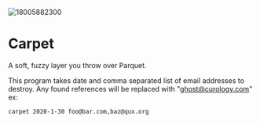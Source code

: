 
![18005882300](http://www.empirecarpet-chicago.com/Images/Marquis_Image3.jpg)

# Carpet  
A soft, fuzzy layer you throw over Parquet.

This program takes date and comma separated list of email addresses to destroy. Any found references will be replaced with "ghost@curology.com"
ex:
```
carpet 2020-1-30 foo@bar.com,baz@qux.org
```

